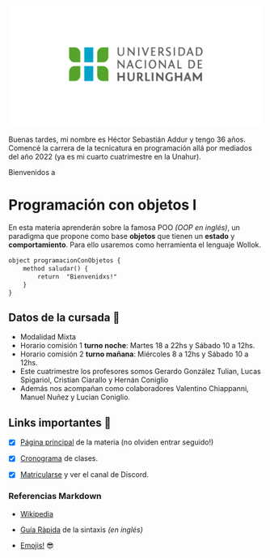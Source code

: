 ![Logo UNAHUR](./assets/UNAHUR.png)

Buenas tardes, mi nombre es Héctor Sebastián Addur y tengo 36 años. Comencé la carrera de la tecnicatura en programación allá por mediados del año 2022 (ya es mi cuarto cuatrimestre en la Unahur).




Bienvenidos a
# Programación con objetos I

En esta materia aprenderán sobre la famosa POO _(OOP en inglés)_, un paradigma que propone como base **objetos** que tienen un **estado** y **comportamiento**.
Para ello usaremos como herramienta el lenguaje Wollok.

```
object programacionConObjetos { 
    method saludar() { 
        return  "Bienvenidxs!" 
    }
}
```

## Datos de la cursada :book:
* Modalidad Mixta
* Horario comisión 1 **turno noche**: Martes 18 a 22hs y Sábado 10 a 12hs.
* Horario comisión 2 **turno mañana**: Miércoles 8 a 12hs y Sábado 10 a 12hs. 
* Este cuatrimestre los profesores somos Gerardo González Tulian, Lucas Spigariol, Cristian Ciarallo y Hernán Coniglio
* Además nos acompañan como colaboradores Valentino Chiappanni, Manuel Nuñez y Lucian Coniglio.

## Links importantes :monocle_face:
- [x] [Página principal](https://obj1-unahur.github.io/) de la materia (no olviden entrar seguido!) 
- [x] [Cronograma](https://docs.google.com/spreadsheets/d/13rFU2mObqdFF_2Ocimey_oHJ0Ldv-Gx0S1N4cfHKO4Q/edit?usp=sharing) de clases.
- [x] [Matricularse](https://discord.gg/tqyHtPt) y ver el canal de Discord.


### Referencias Markdown 
* [Wikipedia](https://es.wikipedia.org/wiki/Markdown)

* [Guía Ràpida](https://greg.schueler.us/doc/markdown.txt) de la sintaxis _(en inglés)_

* [Emojis!](https://github.com/ikatyang/emoji-cheat-sheet/blob/master/README.md) :sunglasses:

